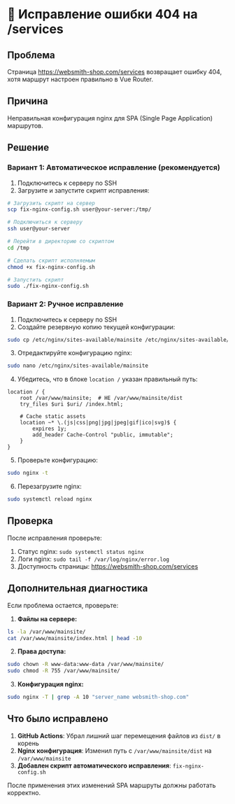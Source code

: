 # 🔧 Исправление ошибки 404 на /services

## Проблема
Страница https://websmith-shop.com/services возвращает ошибку 404, хотя маршрут настроен правильно в Vue Router.

## Причина
Неправильная конфигурация nginx для SPA (Single Page Application) маршрутов.

## Решение

### Вариант 1: Автоматическое исправление (рекомендуется)

1. Подключитесь к серверу по SSH
2. Загрузите и запустите скрипт исправления:

```bash
# Загрузить скрипт на сервер
scp fix-nginx-config.sh user@your-server:/tmp/

# Подключиться к серверу
ssh user@your-server

# Перейти в директорию со скриптом
cd /tmp

# Сделать скрипт исполняемым
chmod +x fix-nginx-config.sh

# Запустить скрипт
sudo ./fix-nginx-config.sh
```

### Вариант 2: Ручное исправление

1. Подключитесь к серверу по SSH
2. Создайте резервную копию текущей конфигурации:

```bash
sudo cp /etc/nginx/sites-available/mainsite /etc/nginx/sites-available/mainsite.backup.$(date +%Y%m%d_%H%M%S)
```

3. Отредактируйте конфигурацию nginx:

```bash
sudo nano /etc/nginx/sites-available/mainsite
```

4. Убедитесь, что в блоке `location /` указан правильный путь:

```nginx
location / {
    root /var/www/mainsite;  # НЕ /var/www/mainsite/dist
    try_files $uri $uri/ /index.html;
    
    # Cache static assets
    location ~* \.(js|css|png|jpg|jpeg|gif|ico|svg)$ {
        expires 1y;
        add_header Cache-Control "public, immutable";
    }
}
```

5. Проверьте конфигурацию:

```bash
sudo nginx -t
```

6. Перезагрузите nginx:

```bash
sudo systemctl reload nginx
```

## Проверка

После исправления проверьте:

1. Статус nginx: `sudo systemctl status nginx`
2. Логи nginx: `sudo tail -f /var/log/nginx/error.log`
3. Доступность страницы: https://websmith-shop.com/services

## Дополнительная диагностика

Если проблема остается, проверьте:

1. **Файлы на сервере:**
```bash
ls -la /var/www/mainsite/
cat /var/www/mainsite/index.html | head -10
```

2. **Права доступа:**
```bash
sudo chown -R www-data:www-data /var/www/mainsite/
sudo chmod -R 755 /var/www/mainsite/
```

3. **Конфигурация nginx:**
```bash
sudo nginx -T | grep -A 10 "server_name websmith-shop.com"
```

## Что было исправлено

1. **GitHub Actions**: Убрал лишний шаг перемещения файлов из `dist/` в корень
2. **Nginx конфигурация**: Изменил путь с `/var/www/mainsite/dist` на `/var/www/mainsite`
3. **Добавлен скрипт автоматического исправления**: `fix-nginx-config.sh`

После применения этих изменений SPA маршруты должны работать корректно.
